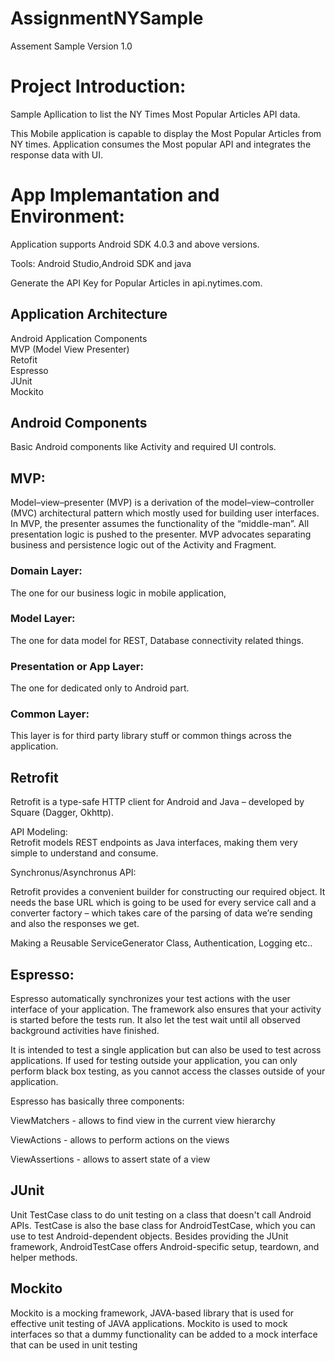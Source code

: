# AssignmentNYSample
Assement Sample Version 1.0

# Project Introduction:
Sample Apllication to list the NY Times Most Popular Articles API data.

This Mobile application is capable to display the Most Popular Articles from NY times.
Application consumes the Most popular API and integrates the response data with UI.

# App Implemantation and Environment:

Application supports Android SDK 4.0.3 and above versions.

Tools: Android Studio,Android SDK and java<br/>

Generate the API Key for Popular Articles in api.nytimes.com.


## Application Architecture

Android Application Components</br>
MVP (Model View Presenter)<br/> 
Retofit<br/>
Espresso<br/> 
JUnit<br/>
Mockito

## Android Components
 Basic Android components like Activity and required UI controls.
## MVP:
Model–view–presenter (MVP) is a derivation of the model–view–controller (MVC) architectural pattern which mostly used for building user interfaces. In MVP, the presenter assumes the functionality of the “middle-man”. All presentation logic is pushed to the presenter. MVP advocates separating business and persistence logic out of the Activity and Fragment.
### Domain Layer: 
The one for our business logic in mobile application, 
### Model Layer: 
The one for data model for REST, Database connectivity related things.
### Presentation or App Layer:
The one for dedicated only to Android part. 
### Common Layer:
This layer is for third party library stuff or common things across the application.

## Retrofit

Retrofit is a type-safe HTTP client for Android and Java – developed by Square (Dagger, Okhttp).<br/>

API Modeling:<br/>
Retrofit models REST endpoints as Java interfaces, making them very simple to understand and consume.<br/>

Synchronus/Asynchronus API:<br/>

Retrofit provides a convenient builder for constructing our required object. 
It needs the base URL which is going to be used for every service call and a converter factory – which takes care of the parsing of data we’re sending and also the responses we get.<br/>

Making a Reusable ServiceGenerator Class, Authentication, Logging etc..<br/>

## Espresso:
Espresso automatically synchronizes your test actions with the user interface of your application. The framework also ensures that your activity is started before the tests run. It also let the test wait until all observed background activities have finished.

It is intended to test a single application but can also be used to test across applications. If used for testing outside your application, you can only perform black box testing, as you cannot access the classes outside of your application.<br/>

Espresso has basically three components:<br/>

ViewMatchers - allows to find view in the current view hierarchy<br/>

ViewActions - allows to perform actions on the views<br/>

ViewAssertions - allows to assert state of a view<br/>

## JUnit

Unit TestCase class to do unit testing on a class that doesn't call Android APIs. TestCase is also the base class for AndroidTestCase, which you can use to test Android-dependent objects. Besides providing the JUnit framework, AndroidTestCase offers Android-specific setup, teardown, and helper methods.

## Mockito
Mockito is a mocking framework, JAVA-based library that is used for effective unit testing of JAVA applications. Mockito is used to mock interfaces so that a dummy functionality can be added to a mock interface that can be used in unit testing

